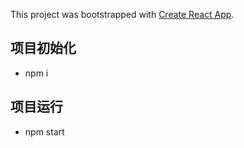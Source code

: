 This project was bootstrapped with [Create React App](https://github.com/facebookincubator/create-react-app).


## 项目初始化
  - npm i
##  项目运行
  - npm start
  